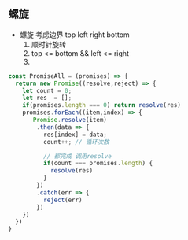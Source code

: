 ## 螺旋
- 螺旋
  考虑边界 top left right bottom
  1. 顺时针旋转
  2. top <= bottom && left <= right
  3. 
```js
const PromiseAll = (promises) => {
  return new Promise((resolve,reject) => {
    let count = 0;
    let res  = [];
    if(promises.length === 0) return resolve(res)
    promises.forEach((item,index) => {
       Promise.resolve(item)
        .then(data => {
          res[index] = data;
          count++; // 循环次数

          // 都完成 调用resolve
          if(count === promises.length) {
            resolve(res)
          }
        })
        .catch(err => {
          reject(err)
        })
    })
  })
}

```